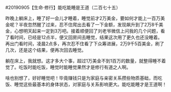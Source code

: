 #20190905【生命⋅修行】能吃能睡是王道（二百七十五）

昨晚上躺床上，睡了好一会儿才睡着，睡觉前才2万美金，要如何才能上一百万美金呢？半夜忽然醒了过来，忍不住爬出去看了一下金额，发现飙升到了2万8千美金，心想明天起来一定到3万吧。接着顺便回了刘老爷微信上问我的几个问题，看了看时间，已经是12点半，便又回房间去睡觉，结果这次用了更久也还没睡着。再出门看时间，凌晨2点多，再次忍不住看了下众筹进展，2万9千5百美金，刷了几次，还是这个结果，便再次回去睡觉。

躺在床上，我就想。这才多大个事，超过1万美金不到1百万的数量，就整得睡不着觉了。吃饭时能吃饭，睡觉时能睡觉果然才是修行有道之人啊。

啥也别想了，好好睡觉吧！毕竟赚钱只是为家庭与亲密关系攒些物质基础，而吃饭、睡觉这些最基本的身体状态，对家庭与关系影响更大。能吃能睡才是王道啊！